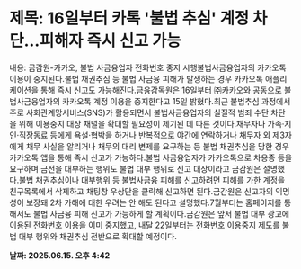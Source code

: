 # **제목: 16일부터 카톡 '불법 추심' 계정 차단…피해자 즉시 신고 가능**

  내용: 금감원-카카오, 불법 사금융업자 전화번호 중지 시행불법사금융업자의 카카오톡 이용이 중지된다.불법 채권추심 등 불법 사금융 피해가 발생하는 경우 카카오톡 애플리케이션을 통해 즉시 신고도 가능해진다.금융감독원은 16일부터 ㈜카카오와 공동으로 불법사금융업자의 카카오톡 계정 이용을 중지한다고 15일 밝혔다.최근 불법추심 과정에서 주로 사회관계망서비스(SNS)가 활용되면서 불법사금융업자의 실질적 범죄 수단 차단을 위해 이용중지 대상 채널을 확대할 필요성이 제기된 데 따른 것이다.채무자나 가족·지인·직장동료 등에게 욕설·협박을 하거나 반복적으로 야간에 연락하거나 채무자 외 제3자에게 채무 사실을 알리거나 채무의 대리 변제를 요구하는 등 불법 채권추심을 당한 경우 카카오톡 앱을 통해 즉시 신고가 가능하다.불법 사금융업자가 카카오톡으로 차용증 등을 요구하며 금전을 대부하는 행위도 불법 대부 행위로 신고 대상이라고 금감원은 설명했다.불법 채권추심이나 대부행위 등 불법사금융 피해를 신고하려면 피해를 가한 계정을 친구목록에서 삭제하고 채팅창 우상단을 클릭해 신고하면 된다.금감원은 신고자의 익명성이 보장돼 2차 가해에 대한 우려는 안 해도 된다고 설명했다.7월부터는 홈페이지를 통해서도 불법 사금융 피해 신고가 가능하게 할 계획이다.금감원은 앞서 불법 대부 광고에 이용된 전화번호 이용을 이미 중지했고, 내달 22일부터는 전화번호 이용중지 제도를 불법 대부 행위와 채권추심 전반으로 확대할 예정이다.

  **날짜: 2025.06.15. 오후 4:42**